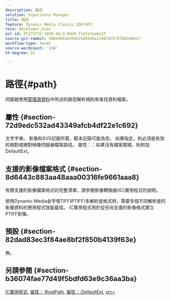```yaml
---
description: 路徑
solution: Experience Manager
title: 路徑
feature: Dynamic Media Classic,SDK/API
role: Developer,User
exl-id: 9f273f32-1699-4bc3-8dd0-f1dfefaa6e27
source-git-commit: 206e4643e3926cb85b4be2189743578f88180be7
workflow-type: tm+mt
source-wordcount: '134'
ht-degree: 5%

---
```


# 路徑{#path}

伺服器使用[管理源資料](../../../../../../is-api/image-serving-api-ref/c-configuration-and-administration/c-configuration-and-administration.md#concept-1ec4d9f0e58a430cae045761f1ff9173)中所述的路徑解析規則來查找資料檔案。

## 屬性 {#section-72d9edc532ad43349afcb4df22e1c692}

文字字串。 影像和SVG記錄所需，範本記錄可能為空。 如果指定，則必須是有效的相對或絕對映像伺服器檔案路徑。 屬性：：如果沒有檔案尾碼，則附加DefaultExt。

## 支援的影像檔案格式 {#section-8d6443c883aa48aaa00316fe9661aaa8}

有關支援的影像檔案格式的完整清單，請參閱影像轉換器(IC)實用程式的說明。

使用Dynamic Media金字塔TIFF(PTIFF)多解析度格式時，需要多個不同解析度的影像資料的應用程式效能最佳。 IC實用程式用於從任何支援的影像格式建立PTIFF影像。

## 預設 {#section-82dad83ec3f84ae8bf2f850b4139f63e}

無。

## 另請參閱 {#section-b36074fae77d49f5bdfd63e9c36aa3ba}

[IC實用程式](../../../../../../is-api/is-utils/utilities/r-ic.md#reference-de9f43c63a8f48f1a755ff1760af8b7b), [屬性：:RootPath](../../../../../../is-api/image-catalog/image-serving-api-ref/c-image-catalog-reference/c-attributes-reference/r-rootpath.md#reference-17d57e5967be403b8408fa7214017494), [屬性：:DefaultExt](../../../../../../is-api/image-catalog/image-serving-api-ref/c-image-catalog-reference/c-attributes-reference/r-defaultext.md#reference-1b96c71a253049ddaeae09892d3484a0),  [src=](../../../../../../is-api/http-ref/image-serving-api-ref/c-http-protocol-reference/c-command-reference/r-src.md#reference-f6506637778c4c69bf106a7924a91ab1)
